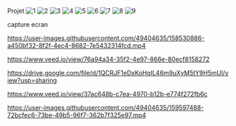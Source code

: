 
Projet
![1](https://user-images.githubusercontent.com/49404635/156722429-2d5bbe39-dbd1-41c8-a8fb-e1467204433b.png)
![2](https://user-images.githubusercontent.com/49404635/156722433-97f08f48-56fd-44f1-920d-17551e773305.png)
![3](https://user-images.githubusercontent.com/49404635/156722434-3c2bb3b6-5ac3-45b3-a949-8b30e29cdd57.png)
![4](https://user-images.githubusercontent.com/49404635/156722439-ddb3501d-1bec-4fb7-96c2-19df4fe8a175.png)
![5](https://user-images.githubusercontent.com/49404635/156722446-5a71f64b-093d-47f9-be01-70afa41c9d04.png)
![6](https://user-images.githubusercontent.com/49404635/156722474-a16602d1-610c-4019-98b2-8004a123170e.png)
![7](https://user-images.githubusercontent.com/49404635/156722416-b86f3ec4-3b3b-440e-b7ea-622e02f4b0bc.png)
![8](https://user-images.githubusercontent.com/49404635/156722423-c87de2c7-bce5-4118-9ebd-55f47b5b0ec2.png)
![9](https://user-images.githubusercontent.com/49404635/156722427-23a744a9-7a9e-435b-830f-a6f5cd865a02.png)

capture ecran




https://user-images.githubusercontent.com/49404635/158530886-a450bf32-8f2f-4ec4-8682-7e5432314fcd.mp4


https://www.veed.io/view/76a94a34-35f2-4e97-866e-80ecf8158272

https://drive.google.com/file/d/1QCRJF1eDxKoHqIL46m9uXyM5tY9H5mUl/view?usp=sharing


https://www.veed.io/view/37ac648b-c7ea-4970-b12b-e774f272fb6c

https://user-images.githubusercontent.com/49404635/159597488-72bcfec6-73be-49b5-96f7-362b7f325e97.mp4

